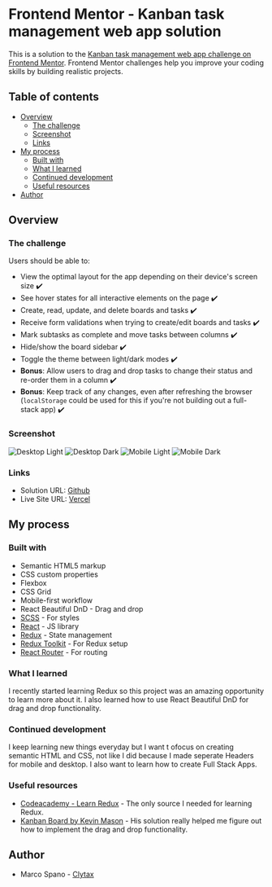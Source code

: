 # Frontend Mentor - Kanban task management web app solution

This is a solution to the [Kanban task management web app challenge on Frontend Mentor](https://www.frontendmentor.io/challenges/kanban-task-management-web-app-wgQLt-HlbB). Frontend Mentor challenges help you improve your coding skills by building realistic projects.

## Table of contents

- [Overview](#overview)
  - [The challenge](#the-challenge)
  - [Screenshot](#screenshot)
  - [Links](#links)
- [My process](#my-process)
  - [Built with](#built-with)
  - [What I learned](#what-i-learned)
  - [Continued development](#continued-development)
  - [Useful resources](#useful-resources)
- [Author](#author)

## Overview

### The challenge

Users should be able to:

- View the optimal layout for the app depending on their device's screen size ✔️
- See hover states for all interactive elements on the page ✔️
- Create, read, update, and delete boards and tasks ✔️
- Receive form validations when trying to create/edit boards and tasks ✔️
- Mark subtasks as complete and move tasks between columns ✔️
- Hide/show the board sidebar ✔️
- Toggle the theme between light/dark modes ✔️
- **Bonus**: Allow users to drag and drop tasks to change their status and re-order them in a column ✔️
- **Bonus**: Keep track of any changes, even after refreshing the browser (`localStorage` could be used for this if you're not building out a full-stack app) ✔️

### Screenshot

![Desktop Light](./Screenshots/Desktop-Light.png)
![Desktop Dark](./Screenshots/Desktop-Dark.png)
![Mobile Light](./Screenshots/Mobile-Light.png)
![Mobile Dark](./Screenshots/Mobile-Dark.png)

### Links

- Solution URL: [Github](https://github.com/Clytax/fem-kanban)
- Live Site URL: [Vercel](https://kanban-board-psi.vercel.app)

## My process

### Built with

- Semantic HTML5 markup
- CSS custom properties
- Flexbox
- CSS Grid
- Mobile-first workflow
- React Beautiful DnD - Drag and drop
- [SCSS](https://sass-lang.com/) - For styles
- [React](https://reactjs.org/) - JS library
- [Redux](https://redux.js.org/) - State management
- [Redux Toolkit](https://redux-toolkit.js.org/) - For Redux setup
- [React Router](https://reactrouter.com/) - For routing

### What I learned

I recently started learning Redux so this project was an amazing opportunity to learn more about it. I also learned how to use React Beautiful DnD for drag and drop functionality.

### Continued development

I keep learning new things everyday but I want t ofocus on creating semantic HTML and CSS, not like I did because I made seperate Headers for mobile and desktop. I also want to learn how to create Full Stack Apps.

### Useful resources

- [Codeacademy - Learn Redux](https://www.codecademy.com/learn/learn-redux) - The only source I needed for learning Redux.
- [Kanban Board by Kevin Mason](https://www.frontendmentor.io/solutions/kanban-task-management-board-with-drag-and-drop-made-with-reactredux-m3VxmCG4UL) - His solution really helped me figure out how to implement the drag and drop functionality.

## Author

- Marco Spano - [Clytax](https://www.github.com/Clytax)
